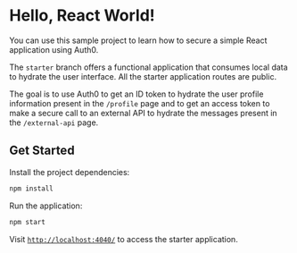 # Hello, React World!

You can use this sample project to learn how to secure a simple React application using Auth0.

The `starter` branch offers a functional application that consumes local data to hydrate the user interface. All the starter application routes are public.

The goal is to use Auth0 to get an ID token to hydrate the user profile information present in the `/profile` page and to get an access token to make a secure call to an external API to hydrate the messages present in the `/external-api` page.

## Get Started

Install the project dependencies:

```bash
npm install
```

Run the application:

```bash
npm start
```

Visit [`http://localhost:4040/`](http://localhost:4040/) to access the starter application.
